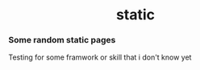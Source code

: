 <h1 align=center> static</h1>

### Some random static pages

Testing for some framwork or skill that i don't know yet
